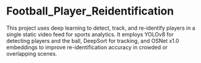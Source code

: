 # Football_Player_Reidentification
This project uses deep learning to detect, track, and re-identify players in a single static video feed for sports analytics. It employs YOLOv8 for detecting players and the ball, DeepSort for tracking, and OSNet x1.0 embeddings to improve re-identification accuracy in crowded or overlapping scenes. 
